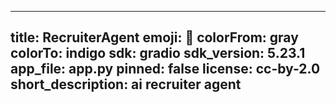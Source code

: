 ----
title: RecruiterAgent
emoji: 🚀
colorFrom: gray
colorTo: indigo
sdk: gradio
sdk_version: 5.23.1
app_file: app.py
pinned: false
license: cc-by-2.0
short_description: ai recruiter agent
----